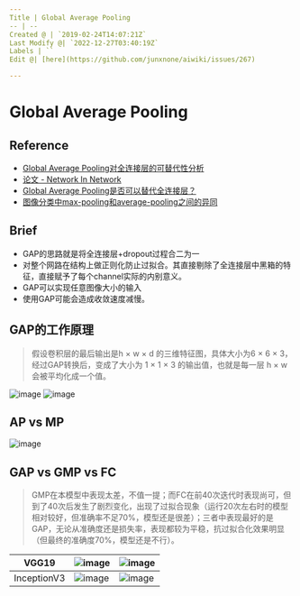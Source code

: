 ```yaml
---
Title | Global Average Pooling
-- | --
Created @ | `2019-02-24T14:07:21Z`
Last Modify @| `2022-12-27T03:40:19Z`
Labels | ``
Edit @| [here](https://github.com/junxnone/aiwiki/issues/267)

---
```

# Global Average Pooling

## Reference

- [Global Average Pooling对全连接层的可替代性分析](https://blog.csdn.net/williamyi96/article/details/77530995)
- [论文 - Network In Network](https://arxiv.org/abs/1312.4400)
- [Global Average Pooling是否可以替代全连接层？](https://www.cnblogs.com/hutao722/p/10008581.html)
- [图像分类中max-pooling和average-pooling之间的异同](https://blog.csdn.net/u012193416/article/details/79432668)

## Brief
- GAP的思路就是将全连接层+dropout过程合二为一
- 对整个网路在结构上做正则化防止过拟合。其直接剔除了全连接层中黑箱的特征，直接赋予了每个channel实际的内别意义。
- GAP可以实现任意图像大小的输入
- 使用GAP可能会造成收敛速度减慢。


## GAP的工作原理

> 假设卷积层的最后输出是h × w × d 的三维特征图，具体大小为6 × 6 × 3，经过GAP转换后，变成了大小为 1 × 1 × 3 的输出值，也就是每一层 h × w 会被平均化成一个值。

![image](https://user-images.githubusercontent.com/2216970/53677377-c912a680-3ce9-11e9-98f6-9353f6ecae5a.png)
![image](https://user-images.githubusercontent.com/2216970/53300202-ecb79600-387e-11e9-87c7-88db9d60fe70.png)

## AP vs MP
![image](https://user-images.githubusercontent.com/2216970/53677458-265b2780-3ceb-11e9-928e-63604259d755.png)


## GAP vs GMP vs FC
> GMP在本模型中表现太差，不值一提；而FC在前40次迭代时表现尚可，但到了40次后发生了剧烈变化，出现了过拟合现象（运行20次左右时的模型相对较好，但准确率不足70%，模型还是很差）；三者中表现最好的是GAP，无论从准确度还是损失率，表现都较为平稳，抗过拟合化效果明显（但最终的准确度70%，模型还是不行）。

VGG19 | ![image](https://user-images.githubusercontent.com/2216970/53677387-024b1680-3cea-11e9-8a2e-2039e302bcde.png) | ![image](https://user-images.githubusercontent.com/2216970/53677389-05460700-3cea-11e9-8d96-30221ba825f0.png)
-- | -- | --
InceptionV3 | ![image](https://user-images.githubusercontent.com/2216970/53677406-4807df00-3cea-11e9-8554-41ad0e86dac0.png) | ![image](https://user-images.githubusercontent.com/2216970/53677407-4a6a3900-3cea-11e9-9246-6c1a649438ae.png)

